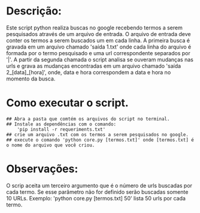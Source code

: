 # Descrição:
Este script python realiza buscas no google recebendo termos a serem pesquisados através de um arquivo de entrada. O arquivo de entrada deve conter os termos a serem buscados um em cada linha. A primeira busca é gravada em um arquivo chamado 'saída 1.txt' onde cada linha do arquivo é formada por o termo pesquisado e uma url correspondente separados por '|'. A partir da segunda chamada o script analisa se ouveram mudanças nas urls e grava as mudanças encontradas em um arquivo chamado 'saída 2_[data]_[hora]', onde, data e hora correspondem a data e hora no momento da busca.

# Como executar o script.
    ## Abra a pasta que comtém os arquivos do script no terminal.
    ## Instale as dependências com o comando:
        'pip install -r requeriments.txt'
    ## crie um arquivo .txt com os termos a serem pesquisados no google.
    ## execute o comando 'python core.py [termos.txt]' onde [termos.txt] é o nome do arquivo que você criou.

# Observações:
O scrip aceita um terceiro argumento que é o número de urls buscadas por cada termo. Se esse parâmetro não for definido serão buscadas somente 10 URLs.
Exemplo:
'python core.py [termos.txt] 50' lista 50 urls por cada termo.
